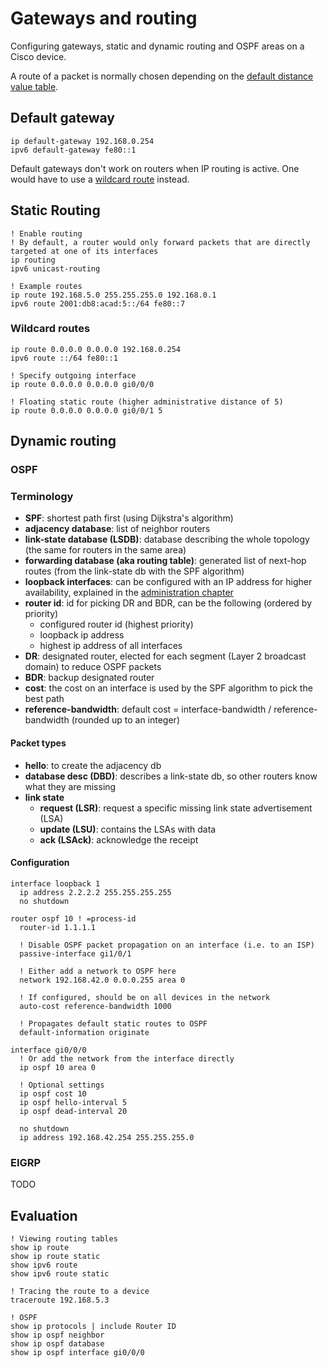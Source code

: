 # Gateways and routing

Configuring gateways, static and dynamic routing and OSPF areas on a Cisco device.

A route of a packet is normally chosen depending on the [default distance value table](https://www.cisco.com/c/en/us/support/docs/ip/border-gateway-protocol-bgp/15986-admin-distance.html#toc-hId-805485471).

## Default gateway

```cisco-ios
ip default-gateway 192.168.0.254
ipv6 default-gateway fe80::1
```

Default gateways don't work on routers when IP routing is active. One would have to use a [wildcard route](#wildcard-routes) instead.

## Static Routing

```cisco-ios
! Enable routing
! By default, a router would only forward packets that are directly targeted at one of its interfaces
ip routing
ipv6 unicast-routing

! Example routes
ip route 192.168.5.0 255.255.255.0 192.168.0.1
ipv6 route 2001:db8:acad:5::/64 fe80::7
```

### Wildcard routes

```cisco-ios
ip route 0.0.0.0 0.0.0.0 192.168.0.254
ipv6 route ::/64 fe80::1

! Specify outgoing interface
ip route 0.0.0.0 0.0.0.0 gi0/0/0

! Floating static route (higher administrative distance of 5)
ip route 0.0.0.0 0.0.0.0 gi0/0/1 5
```

## Dynamic routing

### OSPF

### Terminology

- **SPF**: shortest path first (using Dijkstra's algorithm)
- **adjacency database**: list of neighbor routers
- **link-state database (LSDB)**: database describing the whole topology (the same for routers in the same area)
- **forwarding database (aka routing table)**: generated list of next-hop routes (from the link-state db with the SPF algorithm)
- **loopback interfaces**: can be configured with an IP address for higher availability, explained in the [administration chapter](./administration#loopback-interfaces)
- **router id**: id for picking DR and BDR, can be the following (ordered by priority)
  - configured router id (highest priority)
  - loopback ip address
  - highest ip address of all interfaces
- **DR**: designated router, elected for each segment (Layer 2 broadcast domain) to reduce OSPF packets
- **BDR**: backup designated router
- **cost**: the cost on an interface is used by the SPF algorithm to pick the best path
- **reference-bandwidth**: default cost = interface-bandwidth / reference-bandwidth (rounded up to an integer)

#### Packet types

- **hello**: to create the adjacency db
- **database desc (DBD)**: describes a link-state db, so other routers know what they are missing
- **link state**
  - **request (LSR)**: request a specific missing link state advertisement (LSA)
  - **update (LSU)**: contains the LSAs with data
  - **ack (LSAck)**: acknowledge the receipt

#### Configuration

```cisco-ios
interface loopback 1
  ip address 2.2.2.2 255.255.255.255
  no shutdown

router ospf 10 ! =process-id
  router-id 1.1.1.1

  ! Disable OSPF packet propagation on an interface (i.e. to an ISP)
  passive-interface gi1/0/1

  ! Either add a network to OSPF here
  network 192.168.42.0 0.0.0.255 area 0

  ! If configured, should be on all devices in the network
  auto-cost reference-bandwidth 1000

  ! Propagates default static routes to OSPF
  default-information originate

interface gi0/0/0
  ! Or add the network from the interface directly
  ip ospf 10 area 0

  ! Optional settings
  ip ospf cost 10
  ip ospf hello-interval 5
  ip ospf dead-interval 20

  no shutdown
  ip address 192.168.42.254 255.255.255.0
```

### EIGRP

TODO

## Evaluation

```cisco-ios title="#"
! Viewing routing tables
show ip route
show ip route static
show ipv6 route
show ipv6 route static

! Tracing the route to a device
traceroute 192.168.5.3

! OSPF
show ip protocols | include Router ID
show ip ospf neighbor
show ip ospf database
show ip ospf interface gi0/0/0
```
